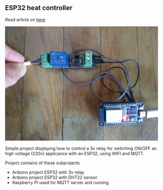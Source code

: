 ESP32 heat controller
----------------------
Read article on [here](https://medium.com/@rasmusschlunsen/hacking-a-heat-controller-with-esp32-mqtt-96eaadb36228)

![Project setup](https://github.com/schlunsen/esp32_heatcontroller/raw/master/assets/ESP32%20%26%203v%20relay.jpg)

Simple project displaying how to control a 3v relay for switching ON/OFF an high voltage (220v) applicance with an ESP32, using WIFI and MQTT.

Project contains of these subprojects

* Arduino project ESP32 with 3v relay
* Arduino project  ESP32 with DHT22 sensor
* Raspberry PI used for MQTT server and running 




